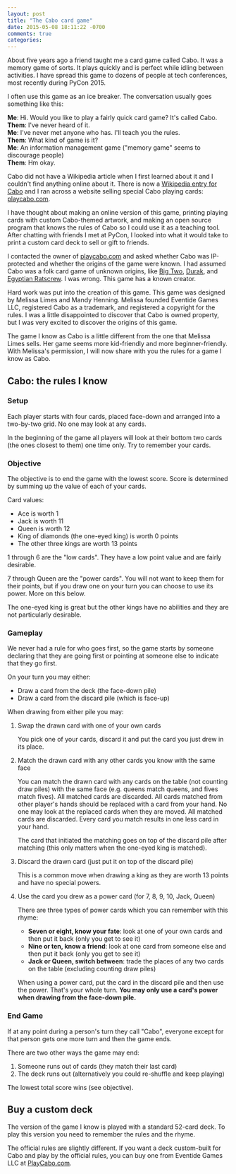```yaml
---
layout: post
title: "The Cabo card game"
date: 2015-05-08 18:11:22 -0700
comments: true
categories: 
---
```


About five years ago a friend taught me a card game called Cabo.  It was a memory game of sorts.  It plays quickly and is perfect while idling between activities.  I have spread this game to dozens of people at tech conferences, most recently during PyCon 2015.

I often use this game as an ice breaker.  The conversation usually goes something like this:

**Me**: Hi. Would you like to play a fairly quick card game?  It's called Cabo.  
**Them**: I've never heard of it.  
**Me**: I've never met anyone who has.  I'll teach you the rules.  
**Them**: What kind of game is it?  
**Me**: An information management game ("memory game" seems to discourage people)  
**Them**: Hm okay.  

Cabo did not have a Wikipedia article when I first learned about it and I couldn't find anything online about it.  There is now a [Wikipedia entry for Cabo][wikipedia] and I ran across a website selling special Cabo playing cards: [playcabo.com][playcabo.com].

I have thought about making an online version of this game, printing playing cards with custom Cabo-themed artwork, and making an open source program that knows the rules of Cabo so I could use it as a teaching tool.  After chatting with friends I met at PyCon, I looked into what it would take to print a custom card deck to sell or gift to friends.

I contacted the owner of [playcabo.com][playcabo.com] and asked whether Cabo was IP-protected and whether the origins of the game were known.  I had assumed Cabo was a folk card game of unknown origins, like [Big Two][], [Durak][], and [Egyptian Ratscrew][].  I was wrong.  This game has a known creator.

Hard work was put into the creation of this game.  This game was designed by Melissa Limes and Mandy Henning.  Melissa founded Eventide Games LLC, registered Cabo as a trademark, and registered a copyright for the rules.  I was a little disappointed to discover that Cabo is owned property, but I was very excited to discover the origins of this game.

The game I know as Cabo is a little different from the one that Melissa Limes sells.  Her game seems more kid-friendly and more beginner-friendly.  With Melissa's permission, I will now share with you the rules for a game I know as Cabo.

## Cabo: the rules I know

### Setup

Each player starts with four cards, placed face-down and arranged into a two-by-two grid.  No one may look at any cards.

In the beginning of the game all players will look at their bottom two cards (the ones closest to them) one time only.  Try to remember your cards.

### Objective

The objective is to end the game with the lowest score.  Score is determined by summing up the value of each of your cards.

Card values:

- Ace is worth 1
- Jack is worth 11
- Queen is worth 12
- King of diamonds (the one-eyed king) is worth 0 points
- The other three kings are worth 13 points

1 through 6 are the "low cards".  They have a low point value and are fairly desirable.

7 through Queen are the "power cards".  You will not want to keep them for their points, but if you draw one on your turn you can choose to use its power.  More on this below.

The one-eyed king is great but the other kings have no abilities and they are not particularly desirable.

### Gameplay

We never had a rule for who goes first, so the game starts by someone declaring that they are going first or pointing at someone else to indicate that they go first.

On your turn you may either:

- Draw a card from the deck (the face-down pile)
- Draw a card from the discard pile (which is face-up)

When drawing from either pile you may:

1. Swap the drawn card with one of your own cards

   You pick one of your cards, discard it and put the card you just drew in its place.

2. Match the drawn card with any other cards you know with the same face

   You can match the drawn card with any cards on the table (not counting draw piles) with the same face (e.g. queens match queens, and fives match fives).  All matched cards are discarded.  All cards matched from other player's hands should be replaced with a card from your hand.  No one may look at the replaced cards when they are moved.  All matched cards are discarded.  Every card you match results in one less card in your hand.

   The card that initiated the matching goes on top of the discard pile after matching (this only matters when the one-eyed king is matched).

3. Discard the drawn card (just put it on top of the discard pile)

   This is a common move when drawing a king as they are worth 13 points and have no special powers.

4. Use the card you drew as a power card (for 7, 8, 9, 10, Jack, Queen)

   There are three types of power cards which you can remember with this rhyme:

   - **Seven or eight, know your fate**: look at one of your own cards and then put it back (only you get to see it)
   - **Nine or ten, know a friend**: look at one card from someone else and then put it back (only you get to see it)
   - **Jack or Queen, switch between**: trade the places of any two cards on the table (excluding counting draw piles)

   When using a power card, put the card in the discard pile and then use the power.  That's your whole turn.  **You may only use a card's power when drawing from the face-down pile.**

### End Game

If at any point during a person's turn they call "Cabo", everyone except for that person gets one more turn and then the game ends.

There are two other ways the game may end:

1. Someone runs out of cards (they match their last card)
2. The deck runs out (alternatively you could re-shuffle and keep playing)

The lowest total score wins (see objective).

## Buy a custom deck

The version of the game I know is played with a standard 52-card deck.  To play this version you need to remember the rules and the rhyme.

The official rules are slightly different.  If you want a deck custom-built for Cabo and play by the official rules, you can buy one from Eventide Games LLC at [PlayCabo.com][].

[wikipedia]: https://en.wikipedia.org/wiki/Cabo_(game)
[playcabo.com]: http://www.playcabo.com/
[big two]: https://en.wikipedia.org/wiki/Big_Two
[durak]: https://en.wikipedia.org/wiki/Durak
[egyptian ratscrew]: https://en.wikipedia.org/wiki/Egyptian_Ratscrew
